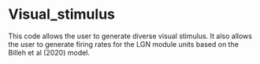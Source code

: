 # Visual_stimulus
This code allows the user to generate diverse visual stimulus. 
It also allows the user to generate firing rates for the LGN module units based on the Billeh et al (2020) model.
